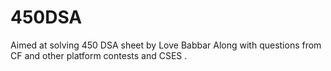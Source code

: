 # 450DSA
Aimed at solving 450 DSA sheet by Love Babbar
Along with questions from CF and other platform contests and CSES
.
